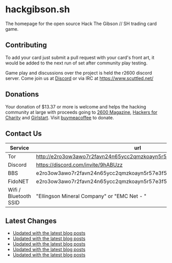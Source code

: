 # hackgibson.sh
The homepage for the open source Hack The Gibson // SH trading card game.


## Contributing

To add your card just submit a pull request with your card's front art, it would be added to the next run of set after community play testing.

Game play and discussions over the project is held the r2600 discord server. Come join us at [Discord](https://discord.com/invite/9hABUzz) or via IRC at https://www.scuttled.net/


## Donations

Your donation of $13.37 or more is welcome and helps the hacking community at large with proceeds going to [2600 Magazine](https://2600.com/), [Hackers for Charity](https://hackersforcharity.org) and [Girlstart](https://girlstart.org).  Visit [buymeacoffee](https://www.buymeacoffee.com/hackgibson.sh) to donate.


## Contact Us

Service | url
-|-
Tor | http://e2ro3ow3awo7r2favn24n65ycc2qmzkoayn5r57e3f56nvjwdcgg32ad.onion
Discord | https://discord.com/invite/9hABUzz
BBS | e2ro3ow3awo7r2favn24n65ycc2qmzkoayn5r57e3f56nvjwdcgg32ad.onion:23
FidoNET | e2ro3ow3awo7r2favn24n65ycc2qmzkoayn5r57e3f56nvjwdcgg32ad.onion:24554
Wifi / Bluetooth SSID | "Ellingson Mineral Company" or "EMC Net - <fidonet address>"

## Latest Changes
<!-- BLOG-POST-LIST:START -->
- [Updated with the latest blog posts](https://github.com/DFW2600/hackgibson.sh/commit/bf778acb7877f0eeacee3c1e50d6724dbf65583a)
- [Updated with the latest blog posts](https://github.com/DFW2600/hackgibson.sh/commit/8cb9ab7268f21343d387b8439a4c3c65afedbdc8)
- [Updated with the latest blog posts](https://github.com/DFW2600/hackgibson.sh/commit/8abb176c995de688e05ad7f9a8b79b674d6389fe)
- [Updated with the latest blog posts](https://github.com/DFW2600/hackgibson.sh/commit/0fa842c2ef0f13a2a06a35fa04b38303288de623)
- [Updated with the latest blog posts](https://github.com/DFW2600/hackgibson.sh/commit/f8c79b80fc5447077bee3db6375c8f977838cfe5)
<!-- BLOG-POST-LIST:END -->
